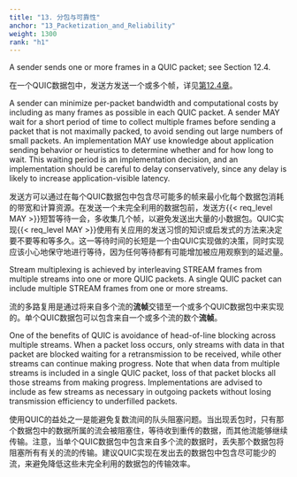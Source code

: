 ```yaml
---
title: "13. 分包与可靠性"
anchor: "13_Packetization_and_Reliability"
weight: 1300
rank: "h1"
---
```


A sender sends one or more frames in a QUIC packet; see Section 12.4.

在一个QUIC数据包中，发送方发送一个或多个帧，详见[第12.4章]()。

A sender can minimize per-packet bandwidth and computational costs by including as many frames as possible in each QUIC packet. A sender MAY wait for a short period of time to collect multiple frames before sending a packet that is not maximally packed, to avoid sending out large numbers of small packets. An implementation MAY use knowledge about application sending behavior or heuristics to determine whether and for how long to wait. This waiting period is an implementation decision, and an implementation should be careful to delay conservatively, since any delay is likely to increase application-visible latency.

发送方可以通过在每个QUIC数据包中包含尽可能多的帧来最小化每个数据包消耗的带宽和计算资源。在发送一个未完全利用的数据包前，发送方{{< req_level MAY >}}短暂等待一会，多收集几个帧，以避免发送出大量的小数据包。QUIC实现{{< req_level MAY >}}使用有关应用的发送习惯的知识或启发式的方法来决定要不要等和等多久。这一等待时间的长短是一个由QUIC实现做的决策，同时实现应该小心地保守地进行等待，因为任何等待都有可能增加被应用观察到的延迟量。

Stream multiplexing is achieved by interleaving STREAM frames from multiple streams into one or more QUIC packets. A single QUIC packet can include multiple STREAM frames from one or more streams.

流的多路复用是通过将来自多个流的**流帧**交错至一个或多个QUIC数据包中来实现的。单个QUIC数据包可以包含来自一个或多个流的数个**流帧**。

One of the benefits of QUIC is avoidance of head-of-line blocking across multiple streams. When a packet loss occurs, only streams with data in that packet are blocked waiting for a retransmission to be received, while other streams can continue making progress. Note that when data from multiple streams is included in a single QUIC packet, loss of that packet blocks all those streams from making progress. Implementations are advised to include as few streams as necessary in outgoing packets without losing transmission efficiency to underfilled packets.

使用QUIC的益处之一是能避免复数流间的队头阻塞问题。当出现丢包时，只有那个数据包中的数据所属的流会被阻塞住，等待收到重传的数据，而其他流能够继续传输。注意，当单个QUIC数据包中包含来自多个流的数据时，丢失那个数据包将阻塞所有有关的流的传输。建议QUIC实现在发出去的数据包中包含尽可能少的流，来避免降低这些未完全利用的数据包的传输效率。
